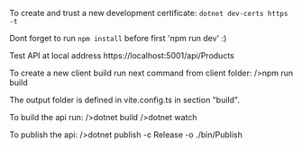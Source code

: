 To create and trust a new development certificate:
`dotnet dev-certs https -t`

Dont forget to run `npm install` before first 'npm run dev' :)

Test API at local address https://localhost:5001/api/Products

To create a new client build run next command from client folder:
/>npm run build

The output folder is defined in vite.config.ts in section "build".

To build the api run:
/>dotnet build
/>dotnet watch

To publish the api:
/>dotnet publish -c Release -o ./bin/Publish